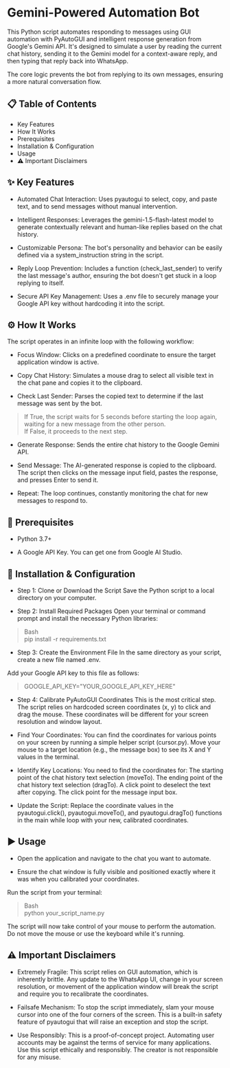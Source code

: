 # Gemini-Powered Automation Bot

This Python script automates responding to messages using GUI automation with PyAutoGUI and intelligent response generation from Google's Gemini API. It's designed to simulate a user by reading the current chat history, sending it to the Gemini model for a context-aware reply, and then typing that reply back into WhatsApp.

The core logic prevents the bot from replying to its own messages, ensuring a more natural conversation flow.

## 📋 Table of Contents
- Key Features
- How It Works
- Prerequisites
- Installation & Configuration
- Usage
- ⚠️ Important Disclaimers

## ✨ Key Features

- Automated Chat Interaction: Uses pyautogui to select, copy, and paste text, and to send messages without manual intervention.

- Intelligent Responses: Leverages the gemini-1.5-flash-latest model to generate contextually relevant and human-like replies based on the chat history.

- Customizable Persona: The bot's personality and behavior can be easily defined via a system_instruction string in the script.

- Reply Loop Prevention: Includes a function (check_last_sender) to verify the last message's author, ensuring the bot doesn't get stuck in a loop replying to itself.

- Secure API Key Management: Uses a .env file to securely manage your Google API key without hardcoding it into the script.

## ⚙️ How It Works

The script operates in an infinite loop with the following workflow:

- Focus Window: Clicks on a predefined coordinate to ensure the target application window is active.

- Copy Chat History: Simulates a mouse drag to select all visible text in the chat pane and copies it to the clipboard.

- Check Last Sender: Parses the copied text to determine if the last message was sent by the bot.

> If True, the script waits for 5 seconds before starting the loop again, waiting for a new message from the other person. <br>
> If False, it proceeds to the next step.

- Generate Response: Sends the entire chat history to the Google Gemini API.

- Send Message: The AI-generated response is copied to the clipboard. The script then clicks on the message input field, pastes the response, and presses Enter to send it.

- Repeat: The loop continues, constantly monitoring the chat for new messages to respond to.

## 🔧 Prerequisites

- Python 3.7+

- A Google API Key. You can get one from Google AI Studio.

## 🚀 Installation & Configuration

- Step 1: Clone or Download the Script
Save the Python script to a local directory on your computer.

- Step 2: Install Required Packages
Open your terminal or command prompt and install the necessary Python libraries:

> Bash <br>
> pip install -r requirements.txt

- Step 3: Create the Environment File
In the same directory as your script, create a new file named .env.

Add your Google API key to this file as follows:

> GOOGLE_API_KEY="YOUR_GOOGLE_API_KEY_HERE"

- Step 4: Calibrate PyAutoGUI Coordinates
This is the most critical step. The script relies on hardcoded screen coordinates (x, y) to click and drag the mouse. These coordinates will be different for your screen resolution and window layout.

- Find Your Coordinates: You can find the coordinates for various points on your screen by running a simple helper script (cursor.py). Move your mouse to a target location (e.g., the message box) to see its X and Y values in the terminal.

- Identify Key Locations: You need to find the coordinates for:
    The starting point of the chat history text selection (moveTo).
    The ending point of the chat history text selection (dragTo).
    A click point to deselect the text after copying.
    The click point for the message input box.

- Update the Script: Replace the coordinate values in the pyautogui.click(), pyautogui.moveTo(), and pyautogui.dragTo() functions in the main while loop with your new, calibrated coordinates.

## ▶️ Usage

- Open the application and navigate to the chat you want to automate.

- Ensure the chat window is fully visible and positioned exactly where it was when you calibrated your coordinates.

Run the script from your terminal:

> Bash <br>
> python your_script_name.py

The script will now take control of your mouse to perform the automation. Do not move the mouse or use the keyboard while it's running.

## ⚠️ Important Disclaimers

- Extremely Fragile: This script relies on GUI automation, which is inherently brittle. Any update to the WhatsApp UI, change in your screen resolution, or movement of the application window will break the script and require you to recalibrate the coordinates.

- Failsafe Mechanism: To stop the script immediately, slam your mouse cursor into one of the four corners of the screen. This is a built-in safety feature of pyautogui that will raise an exception and stop the script.

- Use Responsibly: This is a proof-of-concept project. Automating user accounts may be against the terms of service for many applications. Use this script ethically and responsibly. The creator is not responsible for any misuse.